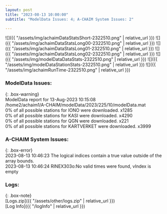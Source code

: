 ```yaml
---
layout: post
title: "2023-08-13 10:00:00"
subtitle: "ModelData Issues: 4; A-CHAIM System Issues: 2"

---
```


![]({{ "/assets/img/achaimDataStatsShort-2322510.png" | relative_url }})
![]({{ "/assets/img/achaimDataStatsLong00-2322510.png" | relative_url }})
![]({{ "/assets/img/achaimDataStatsLong01-2322510.png" | relative_url }})
![]({{ "/assets/img/achaimDataStatsLong02-2322510.png" | relative_url }})
![]({{ "/assets/img/modelDataDataStats-2322510.png" | relative_url }})
![]({{ "/assets/img/modelDataStationStats-2322510.png" | relative_url }})
![]({{ "/assets/img/achaimRunTime-2322510.png" | relative_url }})


### ModelData Issues:  
  
{: .box-warning}  
 ModelData report for 13-Aug-2023 10:15:08   
 /home2/achaim1/A-CHAIM/modelData/2023/225/10/modelData.mat   
 0% of all possible stations for IONO were downloaded. x1285   
 0% of all possible stations for KASI were downloaded. x4290   
 0% of all possible stations for QGN were downloaded. x221   
 0% of all possible stations for KARTVERKET were downloaded. x3999   
  
### A-CHAIM System Issues:  
  
{: .box-error}  
2023-08-13 10:46:23 The logical indices contain a true value outside of the array bounds.  
2023-08-13 10:46:24 RINEX303o:No valid times were found, vIndex is empty  

### Logs:  
  
{: .box-note}  
[Logs.zip]({{ "/assets/other/logs.zip" | relative_url }})  
[Log Info]({{ "/logInfo" | relative_url }})  
